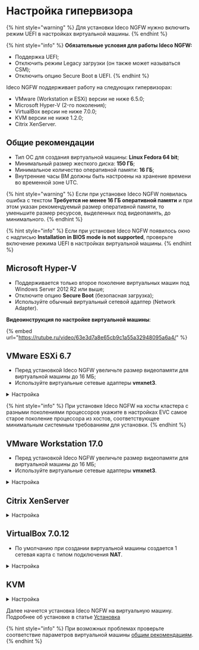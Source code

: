 # Настройка гипервизора

{% hint style="warning" %}
Для установки Ideco NGFW нужно включить режим UEFI в настройках виртуальной машины.
{% endhint %}

{% hint style="info" %}
**Обязательные условия для работы Ideco NGFW:**

* Поддержка UEFI;
* Отключить режим Legacy загрузки (он также может называться CSM);
* Отключить опцию Secure Boot в UEFI.
{% endhint %}

Ideco NGFW поддерживает работу на следующих гипервизорах:

* VMware (Workstation и ESXi) версии не ниже 6.5.0;
* Microsoft Hyper-V (2-го поколения);
* VirtualBox версии не ниже 7.0.0;
* KVM версии не ниже 1.2.0;
* Citrix XenServer.

## Общие рекомендации

* Тип ОС для создания виртуальной машины: **Linux Fedora 64 bit**;
* Минимальный размер жесткого диска: **150 ГБ**;
* Минимальное количество оперативной памяти: **16 ГБ**;
* Внутренние часы ВМ должны быть настроены на хранение времени во временной зоне UTC.

{% hint style="warning" %}
Если при установке Ideco NGFW появилась ошибка с текстом **Требуется не менее 16 ГБ оперативной памяти** и при этом указан рекомендуемый размер оперативной памяти, то уменьшите размер ресурсов, выделенных под видеопамять, до минимального.
{% endhint %}

{% hint style="info" %}
Если при установке Ideco NGFW появилось окно с надписью **Installation in BIOS mode is not supported**, проверьте включение режима UEFI в настройках виртуальной машины. 
{% endhint %}

## Microsoft Hyper-V 

* Поддерживается только второе поколение виртуальных машин под Windows Server 2012 R2 или выше; 
* Отключите опцию **Secure Boot** (безопасная загрузка);
* Используйте обычный виртуальный сетевой адаптер (Network Adapter).

**Видеоинструкция по настройке виртуальной машины**:

{% embed url="https://rutube.ru/video/63e3d7a8e65cb9c1a55a32948095a6a4/" %}
<!-- https://rutube.ru/video/63e3d7a8e65cb9c1a55a32948095a6a4/ -->

## VMware ESXi 6.7

* Перед установкой Ideco NGFW увеличьте размер видеопамяти для виртуальной машины до 16 МБ;
* Используйте виртуальные сетевые адаптеры **vmxnet3**.

<details>
<summary>Настройка</summary>

Перед установкой Ideco NGFW загрузите образ, скачанный с [MY.IDECO](https://my.ideco.ru/), на VMware ESXi. При настройке виртуальной машины потребуется указать его путь.

1\. Создайте виртуальную машину:

![](/.gitbook/assets/specifics-of-hypervisor-settings4.png)

2\. Укажите **Имя** виртуальной машине и установите остальные настройки как на скриншоте:

 ![](/.gitbook/assets/specifics-of-hypervisor-settings5.png)

3\. Выберите хранилище для виртуальной машины:

![](/.gitbook/assets/specifics-of-hypervisor-settings6.png)

4\. Установите размер оперативной памяти **16ГБ** и размер диска **150ГБ**. После выберите в поле **CD/DVD Drive** Datastore ISO file и укажите путь к загрузочному образу:
   
![](/.gitbook/assets/specifics-of-hypervisor-settings7.png)

5\. Включите **UEFI** на вкладке **VM Options**, выбрав в поле **Firmware** EFI:

![](/.gitbook/assets/specifics-of-hypervisor-settings8.png)

6\. Нажмите **Finish**:

![](/.gitbook/assets/specifics-of-hypervisor-settings9.png)

</details>

{% hint style="info" %}
При установке Ideco NGFW на хосты кластера с разными поколениями процессоров укажите в настройках EVC самое старое поколение процессора из хостов, соответствующее минимальным системным требованиям для установки.
{% endhint %}


## VMware Workstation 17.0

* Перед установкой Ideco NGFW увеличьте размер видеопамяти для виртуальной машины до 16 МБ;
* Используйте виртуальные сетевые адаптеры **vmxnet3**.

<details>
<summary>Настройка</summary>

1\. Создайте виртуальную машину, нажав **Create a New Virtual Machine**:

![](/.gitbook/assets/specifics-of-hypervisor-settings12.png)

2\. Укажите загрузочный ISO-образ:

![](/.gitbook/assets/specifics-of-hypervisor-settings13.png)

3\. Выберите гостевую операционную систему **Linux** и в раскрывающемся списке укажите тип **Fedora 64-bit**:

![](/.gitbook/assets/specifics-of-hypervisor-settings14.png)

4\. Укажите имя виртуальной машины и директорию для создания виртуального диска:

![](/.gitbook/assets/specifics-of-hypervisor-settings15.png)

5\. Укажите размер вирутального жесткого диска **150ГБ**:
   
![](/.gitbook/assets/specifics-of-hypervisor-settings16.png)

6\. Выберите **Customize Hardware** для изменения настроек виртуальной машины:

![](/.gitbook/assets/specifics-of-hypervisor-settings17.png)

7\. Укажите размер виртуальной оперативной памяти **16384МБ**:

![](/.gitbook/assets/specifics-of-hypervisor-settings18.png)

8\. Укажите количество ядер процесса равное 4:

![](/.gitbook/assets/specifics-of-hypervisor-settings19.png)

9\. Выйдите из меню и нажмите **Finish** для окончания настройки:

![](/.gitbook/assets/specifics-of-hypervisor-settings20.png)

10\. Перейдите в окно виртуальной машины и нажмите **Edit virtual machine settings**:

![](/.gitbook/assets/specifics-of-hypervisor-settings21.png)

11\. Перейдите во вкладку **Options**:

![](/.gitbook/assets/specifics-of-hypervisor-settings22.png)

12\. Выберите опцию **Advanced** и установите для параметра Firmware Type значение **UEFI**:

![](/.gitbook/assets/specifics-of-hypervisor-settings23.png)

13\. Нажмите **OK** для завершения настройки виртуальной машины.

</details>

## Citrix XenServer

<details>
<summary>Настройка</summary>

Если xenserver не загружается с установочного образа:

1\. Выполните команду `xe vm-list`. Она отобразит список виртуальных машин на xenserver;

2\. Выберите виртуальную машину с NGFW и запомните ее UUID;

3\. Выполните команду:
``` 
xe vm-param-set uuid=<UUID> HVM-boot-policy=BIOS\ order HVM-boot-params:order=dc
```

После 3 шага начнется загрузка с установочного носителя.

</details>

## VirtualBox 7.0.12
* По умолчанию при создании виртуальной машины создается 1 сетевая карта с типом подключения **NAT**.

<details>
<summary>Настройка</summary>

1\. Укажите **Имя** виртуальной машины (ВМ), выберите директорию для ВМ и установите путь до загрузочного образа NGFW. Остальные параметры установите как на скриншоте:

![](/.gitbook/assets/specifics-of-hypervisor-settings24.png)

2\. Установите размер оперативной памяти ВМ (**16 ГБ**) и нажмите **Включить EFI**:
    
![](/.gitbook/assets/specifics-of-hypervisor-settings25.png)

3\. Cоздайте виртуальный жесткий диск под ВМ (Объем не меньше **150ГБ**):

![](/.gitbook/assets/specifics-of-hypervisor-settings26.png)

4\. Нажмите **Готово**

</details>

## KVM

<details>
<summary>Настройка</summary>

1\. При установке Ideco NGFW выберите тип операционной системы - **Fedora**

2\. На пятом шаге (virtm-manager) установки обязательно включите опцию **Проверить конфигурацию перед установкой** и нажмите кнопку **Готово**.

![](/.gitbook/assets/specifics-of-hypervisor-settings27.png)

3\. Для дисков и сетевых карт измените интерфейс на **virtio.**

4\. Для дисков используйте режим кеширования **writeback**, если диски хранятся в qcow2 или raw-файлах.\
Если нет - проконсультируйтесь у администратора хранилища или нашей технической поддержки относительно выбора режима кеширования.

5\. В появившемся окне на вкладке **Обзор** в поле Firmware выберите пункт **UEFI x86\_64:/usr/share/OVMF/OVMF\_CODE.fd**. Выбор этого пункта включит **UEFI** и выключит опцию **Secure Boot**.

![](/.gitbook/assets/specifics-of-hypervisor-settings28.png)

Если пункта **UEFI x86\_64:/usr/share/OVMF/OVMF\_CODE.fd** нет в списке, доустановите пакет ovmf. В Ubuntu этот пакет устанавливается командой `sudo apt install ovmf`.
</details>

Далее начнется установка Ideco NGFW на виртуальную машину. Подробнее об установке в статье [Установка](installation-process.md)


{% hint style="info" %}
При возможных проблемах проверьте соответствие параметров виртуальной машины [общим рекомендациям](#obshie-rekomendacii).
{% endhint %}